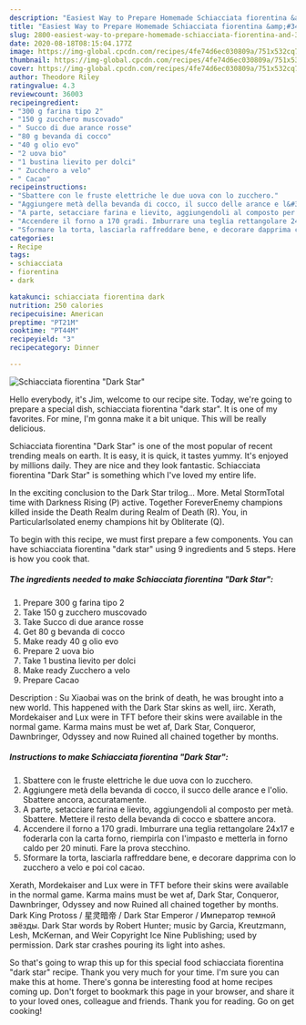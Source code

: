 ```yaml
---
description: "Easiest Way to Prepare Homemade Schiacciata fiorentina &amp;#34;Dark Star&amp;#34;"
title: "Easiest Way to Prepare Homemade Schiacciata fiorentina &amp;#34;Dark Star&amp;#34;"
slug: 2800-easiest-way-to-prepare-homemade-schiacciata-fiorentina-and-34-dark-star-and-34
date: 2020-08-18T08:15:04.177Z
image: https://img-global.cpcdn.com/recipes/4fe74d6ec030809a/751x532cq70/schiacciata-fiorentina-dark-star-recipe-main-photo.jpg
thumbnail: https://img-global.cpcdn.com/recipes/4fe74d6ec030809a/751x532cq70/schiacciata-fiorentina-dark-star-recipe-main-photo.jpg
cover: https://img-global.cpcdn.com/recipes/4fe74d6ec030809a/751x532cq70/schiacciata-fiorentina-dark-star-recipe-main-photo.jpg
author: Theodore Riley
ratingvalue: 4.3
reviewcount: 36003
recipeingredient:
- "300 g farina tipo 2"
- "150 g zucchero muscovado"
- " Succo di due arance rosse"
- "80 g bevanda di cocco"
- "40 g olio evo"
- "2 uova bio"
- "1 bustina lievito per dolci"
- " Zucchero a velo"
- " Cacao"
recipeinstructions:
- "Sbattere con le fruste elettriche le due uova con lo zucchero."
- "Aggiungere metà della bevanda di cocco, il succo delle arance e l&#39;olio. Sbattere ancora, accuratamente."
- "A parte, setacciare farina e lievito, aggiungendoli al composto per metà. Sbattere. Mettere il resto della bevanda di cocco e sbattere ancora."
- "Accendere il forno a 170 gradi. Imburrare una teglia rettangolare 24x17 e foderarla con la carta forno, riempirla con l&#39;impasto e metterla in forno caldo per 20 minuti. Fare la prova stecchino."
- "Sformare la torta, lasciarla raffreddare bene, e decorare dapprima con lo zucchero a velo e poi col cacao."
categories:
- Recipe
tags:
- schiacciata
- fiorentina
- dark

katakunci: schiacciata fiorentina dark 
nutrition: 250 calories
recipecuisine: American
preptime: "PT21M"
cooktime: "PT44M"
recipeyield: "3"
recipecategory: Dinner

---
```



![Schiacciata fiorentina &#34;Dark Star&#34;](https://img-global.cpcdn.com/recipes/4fe74d6ec030809a/751x532cq70/schiacciata-fiorentina-dark-star-recipe-main-photo.jpg)

Hello everybody, it's Jim, welcome to our recipe site. Today, we're going to prepare a special dish, schiacciata fiorentina &#34;dark star&#34;. It is one of my favorites. For mine, I'm gonna make it a bit unique. This will be really delicious.

Schiacciata fiorentina &#34;Dark Star&#34; is one of the most popular of recent trending meals on earth. It is easy, it is quick, it tastes yummy. It's enjoyed by millions daily. They are nice and they look fantastic. Schiacciata fiorentina &#34;Dark Star&#34; is something which I've loved my entire life.

In the exciting conclusion to the Dark Star trilog… More. Metal StormTotal time with Darkness Rising (P) active. Together ForeverEnemy champions killed inside the Death Realm during Realm of Death (R). You, in ParticularIsolated enemy champions hit by Obliterate (Q).


To begin with this recipe, we must first prepare a few components. You can have schiacciata fiorentina &#34;dark star&#34; using 9 ingredients and 5 steps. Here is how you cook that.

<!--inarticleads1-->

##### The ingredients needed to make Schiacciata fiorentina &#34;Dark Star&#34;:

1. Prepare 300 g farina tipo 2
1. Take 150 g zucchero muscovado
1. Take  Succo di due arance rosse
1. Get 80 g bevanda di cocco
1. Make ready 40 g olio evo
1. Prepare 2 uova bio
1. Take 1 bustina lievito per dolci
1. Make ready  Zucchero a velo
1. Prepare  Cacao


Description : Su Xiaobai was on the brink of death, he was brought into a new world. This happened with the Dark Star skins as well, iirc. Xerath, Mordekaiser and Lux were in TFT before their skins were available in the normal game. Karma mains must be wet af, Dark Star, Conqueror, Dawnbringer, Odyssey and now Ruined all chained together by months. 

<!--inarticleads2-->

##### Instructions to make Schiacciata fiorentina &#34;Dark Star&#34;:

1. Sbattere con le fruste elettriche le due uova con lo zucchero.
1. Aggiungere metà della bevanda di cocco, il succo delle arance e l&#39;olio. Sbattere ancora, accuratamente.
1. A parte, setacciare farina e lievito, aggiungendoli al composto per metà. Sbattere. Mettere il resto della bevanda di cocco e sbattere ancora.
1. Accendere il forno a 170 gradi. Imburrare una teglia rettangolare 24x17 e foderarla con la carta forno, riempirla con l&#39;impasto e metterla in forno caldo per 20 minuti. Fare la prova stecchino.
1. Sformare la torta, lasciarla raffreddare bene, e decorare dapprima con lo zucchero a velo e poi col cacao.


Xerath, Mordekaiser and Lux were in TFT before their skins were available in the normal game. Karma mains must be wet af, Dark Star, Conqueror, Dawnbringer, Odyssey and now Ruined all chained together by months. Dark King Protoss / 星灵暗帝 / Dark Star Emperor / Император темной звёзды. Dark Star words by Robert Hunter; music by Garcia, Kreutzmann, Lesh, McKernan, and Weir Copyright Ice Nine Publishing; used by permission. Dark star crashes pouring its light into ashes. 

So that's going to wrap this up for this special food schiacciata fiorentina &#34;dark star&#34; recipe. Thank you very much for your time. I'm sure you can make this at home. There's gonna be interesting food at home recipes coming up. Don't forget to bookmark this page in your browser, and share it to your loved ones, colleague and friends. Thank you for reading. Go on get cooking!
